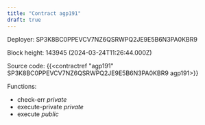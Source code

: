 ```yaml
---
title: "Contract agp191"
draft: true
---
```

Deployer: SP3K8BC0PPEVCV7NZ6QSRWPQ2JE9E5B6N3PA0KBR9


 



Block height: 143945 (2024-03-24T11:26:44.000Z)

Source code: {{<contractref "agp191" SP3K8BC0PPEVCV7NZ6QSRWPQ2JE9E5B6N3PA0KBR9 agp191>}}

Functions:

* check-err _private_
* execute-private _private_
* execute _public_
